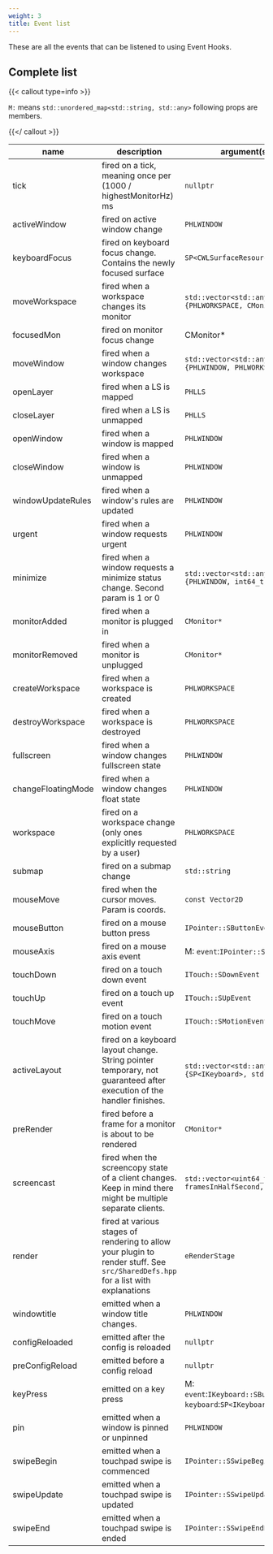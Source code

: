 ```yaml
---
weight: 3
title: Event list
---
```


These are all the events that can be listened to using Event Hooks.

## Complete list

{{< callout type=info >}}

`M:` means `std::unordered_map<std::string, std::any>` following props are members.

{{</ callout >}}

| name | description | argument(s) | cancellable |
| --- | --- | --- | --- |
| tick | fired on a tick, meaning once per (1000 / highestMonitorHz) ms | `nullptr` | ✕ |
| activeWindow | fired on active window change | `PHLWINDOW` | ✕ |
| keyboardFocus | fired on keyboard focus change. Contains the newly focused surface | `SP<CWLSurfaceResource>` | ✕ |
| moveWorkspace | fired when a workspace changes its monitor | `std::vector<std::any>{PHLWORKSPACE, CMonitor*}` | ✕ |
| focusedMon | fired on monitor focus change | CMonitor* | ✕ |
| moveWindow | fired when a window changes workspace | `std::vector<std::any>{PHLWINDOW, PHLWORKSPACE}` | ✕ |
| openLayer | fired when a LS is mapped | `PHLLS` | ✕ |
| closeLayer | fired when a LS is unmapped | `PHLLS` | ✕ |
| openWindow | fired when a window is mapped | `PHLWINDOW` | ✕ |
| closeWindow | fired when a window is unmapped | `PHLWINDOW` | ✕ |
| windowUpdateRules | fired when a window's rules are updated | `PHLWINDOW` | ✕ |
| urgent | fired when a window requests urgent | `PHLWINDOW` | ✕ |
| minimize | fired when a window requests a minimize status change. Second param is 1 or 0 | `std::vector<std::any>{PHLWINDOW, int64_t}` | ✕ |
| monitorAdded | fired when a monitor is plugged in | `CMonitor*` | ✕ |
| monitorRemoved | fired when a monitor is unplugged | `CMonitor*` | ✕ |
| createWorkspace | fired when a workspace is created | `PHLWORKSPACE` | ✕ |
| destroyWorkspace | fired when a workspace is destroyed | `PHLWORKSPACE` | ✕ |
| fullscreen | fired when a window changes fullscreen state | `PHLWINDOW` | ✕ |
| changeFloatingMode | fired when a window changes float state | `PHLWINDOW` | ✕ |
| workspace | fired on a workspace change (only ones explicitly requested by a user) | `PHLWORKSPACE` | ✕ |
| submap | fired on a submap change | `std::string` | ✕ |
| mouseMove | fired when the cursor moves. Param is coords. | `const Vector2D` | ✔ |
| mouseButton | fired on a mouse button press | `IPointer::SButtonEvent` | ✔ |
| mouseAxis | fired on a mouse axis event | M: `event`:`IPointer::SAxisEvent` | ✔ |
| touchDown | fired on a touch down event | `ITouch::SDownEvent` | ✔ |
| touchUp | fired on a touch up event | `ITouch::SUpEvent` | ✔ |
| touchMove | fired on a touch motion event | `ITouch::SMotionEvent` | ✔ |
| activeLayout | fired on a keyboard layout change. String pointer temporary, not guaranteed after execution of the handler finishes. | `std::vector<std::any>{SP<IKeyboard>, std::string}` | ✕ |
| preRender | fired before a frame for a monitor is about to be rendered | `CMonitor*` | ✕ |
| screencast | fired when the screencopy state of a client changes. Keep in mind there might be multiple separate clients. | `std::vector<uint64_t>{state, framesInHalfSecond, owner}` | ✕ |
| render | fired at various stages of rendering to allow your plugin to render stuff. See `src/SharedDefs.hpp` for a list with explanations | `eRenderStage` | ✕ |
| windowtitle | emitted when a window title changes. | `PHLWINDOW` | ✕ |
| configReloaded | emitted after the config is reloaded | `nullptr` | ✕ |
| preConfigReload | emitted before a config reload | `nullptr` | ✕ |
| keyPress | emitted on a key press | M: `event`:`IKeyboard::SButtonEvent`, `keyboard`:`SP<IKeyboard>` | ✔ |
| pin | emitted when a window is pinned or unpinned | `PHLWINDOW` | ✕ |
| swipeBegin | emitted when a touchpad swipe is commenced | `IPointer::SSwipeBeginEvent` | ✔ |
| swipeUpdate | emitted when a touchpad swipe is updated | `IPointer::SSwipeUpdateEvent` | ✔ |
| swipeEnd | emitted when a touchpad swipe is ended | `IPointer::SSwipeEndEvent` | ✔ |
